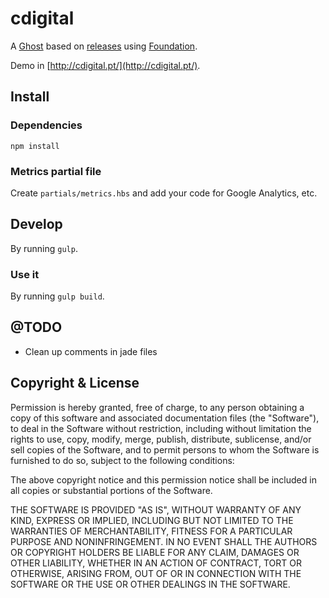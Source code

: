 # cdigital

A [Ghost](http://github.com/tryghost/ghost/) based on [releases](https://github.com/TryGhost/Casper/releases) using [Foundation](http://foundation.zurb.com/).

Demo in [http://cdigital.pt/](http://cdigital.pt/).
## Install

### Dependencies

`npm install`

### Metrics partial file

Create `partials/metrics.hbs` and add your code for  Google Analytics, etc.

## Develop

By running `gulp`.

### Use it

By running `gulp build`.

## @TODO

- Clean up comments in jade files

## Copyright & License

Permission is hereby granted, free of charge, to any person obtaining a copy of this software and associated documentation files (the "Software"), to deal in the Software without restriction, including without limitation the rights to use, copy, modify, merge, publish, distribute, sublicense, and/or sell copies of the Software, and to permit persons to whom the Software is furnished to do so, subject to the following conditions:

The above copyright notice and this permission notice shall be included in all copies or substantial portions of the Software.

THE SOFTWARE IS PROVIDED "AS IS", WITHOUT WARRANTY OF ANY KIND, EXPRESS OR IMPLIED, INCLUDING BUT NOT LIMITED TO THE WARRANTIES OF MERCHANTABILITY, FITNESS FOR A PARTICULAR PURPOSE AND
NONINFRINGEMENT. IN NO EVENT SHALL THE AUTHORS OR COPYRIGHT HOLDERS BE LIABLE FOR ANY CLAIM, DAMAGES OR OTHER LIABILITY, WHETHER IN AN ACTION OF CONTRACT, TORT OR OTHERWISE, ARISING FROM, OUT OF OR IN CONNECTION WITH THE SOFTWARE OR THE USE OR OTHER DEALINGS IN THE SOFTWARE.
